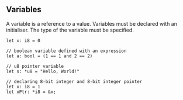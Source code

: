 ## Variables

A variable is a reference to a value. Variables must be declared with an initialiser. The type of the variable must be specified.

```
let x: i8 = 0
```



```
// boolean variable defined with an expression
let a: bool = (1 == 1 and 2 == 2)

// u8 pointer variable
let s: *u8 = "Hello, World!"

// declaring 8-bit integer and 8-bit integer pointer
let x: i8 = 1
let xPtr: *i8 = &x;
```
